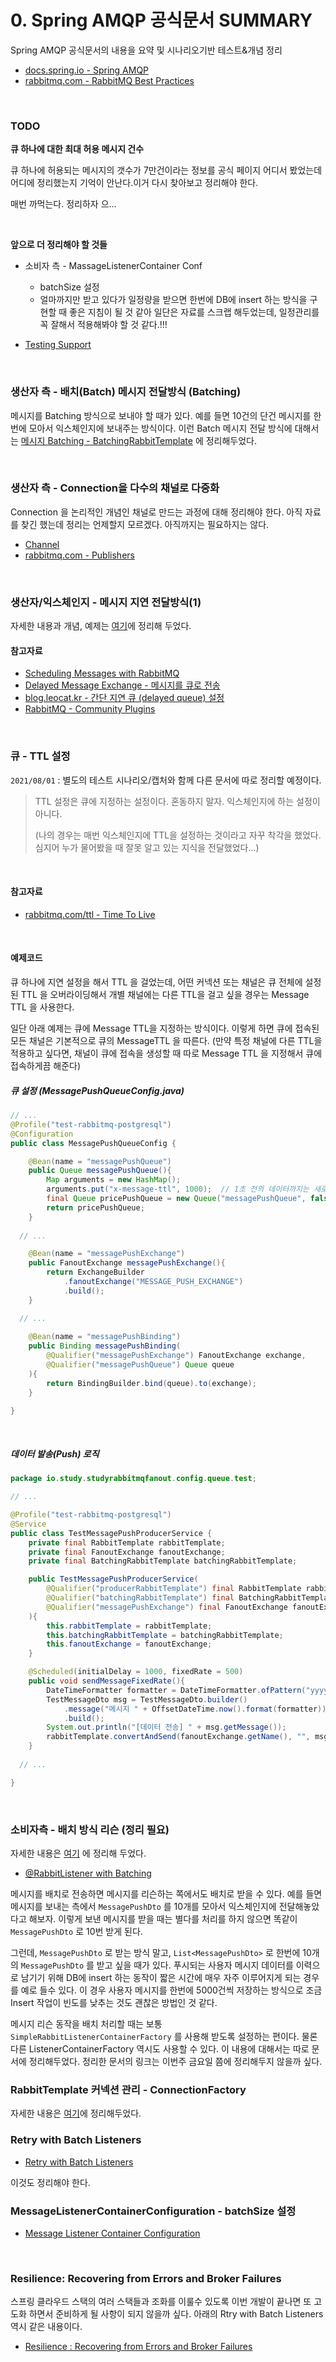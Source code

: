 # 0. Spring AMQP 공식문서 SUMMARY

Spring AMQP 공식문서의 내용을 요약 및 시나리오기반 테스트&개념 정리

- [docs.spring.io - Spring AMQP](https://docs.spring.io/spring-amqp/docs/current/reference/html/)
- [rabbitmq.com - RabbitMQ Best Practices](https://www.rabbitmq.com/best-practices.html)

<br>

###  TODO

**큐 하나에 대한 최대 허용 메시지 건수**<br>

큐 하나에 허용되는 메시지의 갯수가 7만건이라는 정보를 공식 페이지 어디서 봤었는데 어디에 정리했는지 기억이 안난다.이거 다시 찾아보고 정리해야 한다.<br>

매번 까먹는다. 정리하자 으... 

<br>

**앞으로 더 정리해야 할 것들**<br>

- 소비자 측 - MassageListenerContainer Conf
  - batchSize 설정
  - 얼마까지만 받고 있다가 일정량을 받으면 한번에 DB에 insert 하는 방식을 구현할 때 좋은 지침이 될 것 같아 일단은 자료를 스크랩 해두었는데, 일정관리를 꼭 잘해서 적용해봐야 할 것 같다.!!!

- [Testing Support](https://docs.spring.io/spring-amqp/docs/current/reference/html/#testing)

<br>

### 생산자 측 - 배치(Batch) 메시지 전달방식 (Batching)

메시지를 Batching 방식으로 보내야 할 때가 있다. 예를 들면 10건의 단건 메시지를 한번에 모아서 익스체인지에 보내주는 방식이다. 이런 Batch 메시지 전달 방식에 대해서는 [메시지 Batching - BatchingRabbitTemplate](https://github.com/gosgjung/study-rabbitmq/blob/develop/docs/%EB%A9%94%EC%8B%9C%EC%A7%80-Batching-%EB%B0%9C%EC%86%A1-BatchingRabbitTemplate.md) 에 정리해두었다.

<br>

### 생산자 측 - Connection을 다수의 채널로 다중화

Connection 을 논리적인 개념인 채널로 만드는 과정에 대해 정리해야 한다. 아직 자료를 찾긴 했는데 정리는 언제할지 모르겠다. 아직까지는 필요하지는 않다.<br>

- [Channel](https://rabbitmq.github.io/rabbitmq-java-client/api/current/com/rabbitmq/client/Channel.html#waitForConfirms(long))
- [rabbitmq.com - Publishers](https://www.rabbitmq.com/publishers.html)

<br>

### 생산자/익스체인지 - 메시지 지연 전달방식(1)

자세한 내용과 개념, 예제는 [여기](https://github.com/gosgjung/study-rabbitmq/blob/develop/docs/%EB%A9%94%EC%8B%9C%EC%A7%80-%EB%94%9C%EB%A0%88%EC%9D%B4-%EC%A0%84%EC%86%A1.md)에 정리해 두었다.<br>

#### 참고자료

- [Scheduling Messages with RabbitMQ](https://blog.rabbitmq.com/posts/2015/04/scheduling-messages-with-rabbitmq)
- [Delayed Message Exchange - 메시지를 큐로 전송](https://docs.spring.io/spring-amqp/docs/current/reference/html/#delayed-message-exchange)
- [blog.leocat.kr - 간단 지연 큐 (delayed queue) 설정](https://blog.leocat.kr/notes/2018/07/31/rabbitmq-delayed-queue)
- [RabbitMQ - Community Plugins](https://www.rabbitmq.com/community-plugins.html)

<br>

### 큐 - TTL 설정

`2021/08/01` : 별도의 테스트 시나리오/캡처와 함께 다른 문서에 따로 정리할 예정이다.<br>

> TTL 설정은 큐에 지정하는 설정이다. 혼동하지 말자. 익스체인지에 하는 설정이 아니다. <br>
>
> (나의 경우는 매번 익스체인지에 TTL을 설정하는 것이라고 자꾸 착각을 했었다.심지어 누가 물어봤을 때 잘못 알고 있는 지식을 전달했었다...)

<br>

#### 참고자료 

- [rabbitmq.com/ttl - Time To Live](https://www.rabbitmq.com/ttl.html) 

<br>

#### 예제코드 

큐 하나에 지연 설정을 해서 TTL 을 걸었는데, 어떤 커넥션 또는 채널은 큐 전체에 설정된 TTL 을 오버라이딩해서 개별 채널에는 다른 TTL을 걸고 싶을 경우는 Message TTL 을 사용한다.<br>

일단 아래 예제는 큐에 Message TTL을 지정하는 방식이다. 이렇게 하면 큐에 접속된 모든 채널은 기본적으로 큐의 MessageTTL 을 따른다. (만약 특정 채널에 다른  TTL을 적용하고 싶다면, 채널이 큐에 접속을 생성할 때 따로 Message TTL 을 지정해서 큐에 접속하게끔 해준다)<br>

##### 큐 설정 (MessagePushQueueConfig.java) 

```java
// ...
@Profile("test-rabbitmq-postgresql")
@Configuration
public class MessagePushQueueConfig {

	@Bean(name = "messagePushQueue")
	public Queue messagePushQueue(){
		Map arguments = new HashMap();
		arguments.put("x-message-ttl", 1000);  // 1초 전의 데이터까지는 새로 접속한 사람도 모두 받는다.
		final Queue pricePushQueue = new Queue("messagePushQueue", false, false, false, arguments);
		return pricePushQueue;
	}
  
  // ... 

	@Bean(name = "messagePushExchange")
	public FanoutExchange messagePushExchange(){
		return ExchangeBuilder
			.fanoutExchange("MESSAGE_PUSH_EXCHANGE")
			.build();
	}

  // ...
  
	@Bean(name = "messagePushBinding")
	public Binding messagePushBinding(
		@Qualifier("messagePushExchange") FanoutExchange exchange,
		@Qualifier("messagePushQueue") Queue queue
	){
		return BindingBuilder.bind(queue).to(exchange);
	}

}
```

<br>

##### 데이터 발송(Push) 로직

```java
package io.study.studyrabbitmqfanout.config.queue.test;

// ... 

@Profile("test-rabbitmq-postgresql")
@Service
public class TestMessagePushProducerService {
	private final RabbitTemplate rabbitTemplate;
	private final FanoutExchange fanoutExchange;
	private final BatchingRabbitTemplate batchingRabbitTemplate;

	public TestMessagePushProducerService(
		@Qualifier("producerRabbitTemplate") final RabbitTemplate rabbitTemplate,
		@Qualifier("batchingRabbitTemplate") final BatchingRabbitTemplate batchingRabbitTemplate,
		@Qualifier("messagePushExchange") final FanoutExchange fanoutExchange
	){
		this.rabbitTemplate = rabbitTemplate;
		this.batchingRabbitTemplate = batchingRabbitTemplate;
		this.fanoutExchange = fanoutExchange;
	}

	@Scheduled(initialDelay = 1000, fixedRate = 500)
	public void sendMessageFixedRate(){
		DateTimeFormatter formatter = DateTimeFormatter.ofPattern("yyyyMMdd HH:mm:ss");
		TestMessageDto msg = TestMessageDto.builder()
			.message("메시지 " + OffsetDateTime.now().format(formatter))
			.build();
		System.out.println("[데이터 전송] " + msg.getMessage());
		rabbitTemplate.convertAndSend(fanoutExchange.getName(), "", msg);
	}
  
  // ...

}
```

<br>

### 소비자측 - 배치 방식 리슨 (정리 필요)

자세한 내용은 [여기](https://github.com/gosgjung/study-rabbitmq/blob/develop/docs/%EB%A9%94%EC%8B%9C%EC%A7%80-Batching-%EB%B0%9C%EC%86%A1-BatchingRabbitTemplate.md) 에 정리해 두었다.<br>

- [@RabbitListener with Batching](https://docs.spring.io/spring-amqp/docs/current/reference/html/#receiving-batch)

메시지를 배치로 전송하면 메시지를 리슨하는 쪽에서도 배치로 받을 수 있다. 예를 들면 메시지를 보내는 측에서 `MessagePushDto` 를 10개를 모아서 익스체인지에 전달해놓았다고 해보자. 이렇게 보낸 메시지를 받을 때는 별다를 처리를 하지 않으면 똑같이 `MessagePushDto` 로 10번 받게 된다.<br>

그런데,  `MessagePushDto` 로 받는 방식 말고, `List<MessagePushDto>` 로 한번에 10개의 `MessagePushDto` 를 받고 싶을 때가 있다. 푸시되는 사용자 메시지 데이터를 이력으로 남기기 위해 DB에 insert 하는 동작이 짧은 시간에 매우 자주 이루어지게 되는 경우를 예로 들수 있다. 이 경우 사용자 메시지를 한번에 5000건씩 저장하는 방식으로 조금 Insert 작업이 빈도를 낮추는 것도 괜찮은 방법인 것 같다.<br>

메시지 리슨 동작을 배치 처리할 때는 보통  `SimpleRabbitListenerContainerFactory`  를 사용해 받도록 설정하는 편이다. 물론 다른 ListenerContainerFactory 역시도 사용할 수 있다. 이 내용에 대해서는 따로 문서에 정리해두었다. 정리한 문서의 링크는 이번주 금요일 쯤에 정리해두지 않을까 싶다.<br>



### RabbitTemplate 커넥션 관리 - ConnectionFactory

자세한 내용은 [여기](https://github.com/gosgjung/study-rabbitmq/blob/develop/docs/RabbitTemplate-%EC%BB%A4%EB%84%A5%EC%85%98-%EA%B4%80%EB%A6%AC---ConnectionFactory.md)에 정리해두었다.<br>



### Retry with Batch Listeners

- [Retry with Batch Listeners](https://docs.spring.io/spring-amqp/docs/current/reference/html/#resilience-recovering-from-errors-and-broker-failures)

이것도 정리해야 한다.<br>



### MessageListenerContainerConfiguration - batchSize 설정

- [Message Listener Container Configuration](https://docs.spring.io/spring-amqp/docs/current/reference/html/#containerAttributes)

<br>

### Resilience: Recovering from Errors and Broker Failures

스프링 클라우드 스택의 여러 스택들과 조화를 이룰수 있도록 이번 개발이 끝나면 또 고도화 하면서 준비하게 될 사항이 되지 않을까 싶다. 아래의  Rtry with Batch Listeners 역시 같은 내용이다.

- [Resilience : Recovering from Errors and Broker Failures](https://docs.spring.io/spring-amqp/docs/current/reference/html/#resilience-recovering-from-errors-and-broker-failures)

<br>




